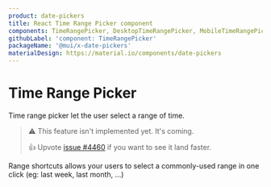 ```yaml
---
product: date-pickers
title: React Time Range Picker component
components: TimeRangePicker, DesktopTimeRangePicker, MobileTimeRangePicker, StaticTimeRangePicker
githubLabel: 'component: TimeRangePicker'
packageName: '@mui/x-date-pickers'
materialDesign: https://material.io/components/date-pickers
---
```


# Time Range Picker [<span class="plan-pro"></span>](https://mui.com/store/items/material-ui-pro/)

<p class="description">Time range picker let the user select a range of time.</p>

> ⚠️ This feature isn't implemented yet. It's coming.
>
> 👍 Upvote [issue #4460](https://github.com/mui/mui-x/issues/4460) if you want to see it land faster.

Range shortcuts allows your users to select a commonly-used range in one click (eg: last week, last month, ...)
